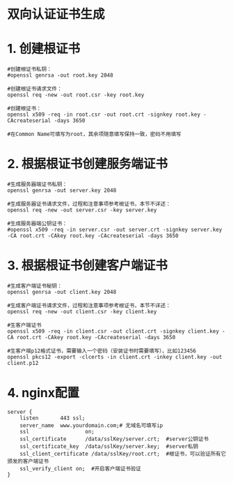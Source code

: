 # 双向认证证书生成

# 1. 创建根证书
    #创建根证书私钥：
    #openssl genrsa -out root.key 2048

    #创建根证书请求文件：
    openssl req -new -out root.csr -key root.key

    #创建根证书：
    openssl x509 -req -in root.csr -out root.crt -signkey root.key -CAcreateserial -days 3650

    #在Common Name可填写为root，其余项随意填写保持一致，密码不用填写

# 2. 根据根证书创建服务端证书
    #生成服务器端证书私钥：
    openssl genrsa -out server.key 2048

    #生成服务器证书请求文件，过程和注意事项参考根证书，本节不详述：
    openssl req -new -out server.csr -key server.key

    #生成服务器端公钥证书：
    #openssl x509 -req -in server.csr -out server.crt -signkey server.key -CA root.crt -CAkey root.key -CAcreateserial -days 3650

# 3. 根据根证书创建客户端证书
    #生成客户端证书秘钥：
    openssl genrsa -out client.key 2048

    #生成客户端证书请求文件，过程和注意事项参考根证书，本节不详述：
    openssl req -new -out client.csr -key client.key

    #生客户端证书
    openssl x509 -req -in client.csr -out client.crt -signkey client.key -CA root.crt -CAkey root.key -CAcreateserial -days 3650

    #生客户端p12格式证书，需要输入一个密码（安装证书时需要填写），比如123456
    openssl pkcs12 -export -clcerts -in client.crt -inkey client.key -out client.p12

# 4. nginx配置

    server {
        listen       443 ssl;
        server_name  www.yourdomain.com;# 无域名可填写ip
        ssl                  on;  
        ssl_certificate      /data/sslKey/server.crt;  #server公钥证书
        ssl_certificate_key  /data/sslKey/server.key;  #server私钥
        ssl_client_certificate /data/sslKey/root.crt;  #根证书，可以验证所有它颁发的客户端证书
        ssl_verify_client on;  #开启客户端证书验证  
    }
